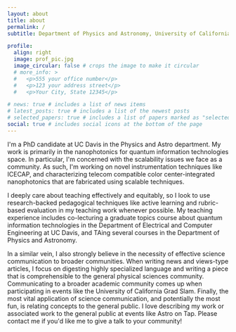 ```yaml
---
layout: about
title: about
permalink: /
subtitle: Department of Physics and Astronomy, University of California, Davis

profile:
  align: right
  image: prof_pic.jpg
  image_circular: false # crops the image to make it circular
  # more_info: >
  #   <p>555 your office number</p>
  #   <p>123 your address street</p>
  #   <p>Your City, State 12345</p>

# news: true # includes a list of news items
# latest_posts: true # includes a list of the newest posts
# selected_papers: true # includes a list of papers marked as "selected={true}"
social: true # includes social icons at the bottom of the page
---
```


I'm a PhD candidate at UC Davis in the Physics and Astro department. My work is primarily in the nanophotonics for quantum information technologies space. In particular, I'm concerned with the scalability issues we face as a community. As such, I'm working on novel instrumentation techniques like ICECAP, and characterizing telecom compatible color center-integrated nanophotonics that are fabricated using scalable techniques.

I deeply care about teaching effectively and equitably, so I look to use research-backed pedagogical techniques like active learning and rubric-based evaluation in my teaching work whenever possible. My teaching experience includes co-lecturing a graduate topics course about quantum information technologies in the Department of Electrical and Computer Engineering at UC Davis, and TAing several courses in the Department of Physics and Astronomy.

In a similar vein, I also strongly believe in the necessity of effective science communication to broader communities. When writing news and views-type articles, I focus on digesting highly specialized language and writing a piece that is comprehensible to the general physical sciences community. Communicating to a broader academic community comes up when participating in events like the University of California Grad Slam. Finally, the most vital application of science communication, and potentially the most fun, is relating concepts to the general public. I love describing my work or associated work to the general public at events like Astro on Tap. Please contact me if you'd like me to give a talk to your community!